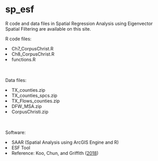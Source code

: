 # sp_esf
R code and data files in Spatial Regression Analysis using Eigenvector Spatial Filtering are available on this site. 

R code files: <br>
  <li>Ch7_CorpusChrist.R <br>
  <li>Ch8_CorpusChrist.R <br>
  <li>functions.R <br>
<br>
<br>

Data files: <br>
  <li>TX_counties.zip <br>
  <li>TX_counties_spcs.zip <br>
  <li>TX_Flows_counties.zip <br>
  <li>DFW_MSA.zip <br>
  <li>CorpusChristi.zip <br>
 <br>
 <br>
 
Software: <br>
  <li>SAAR (Spatial Analysis using ArcGIS Engine and R) <br>
  <li>ESF Tool <br>
  <li><a> Reference: Koo, Chun, and Griffith (</a><a href="http://dx.doi.org/10.1111/tgis.12452">2018</a><a>)</a <br>
